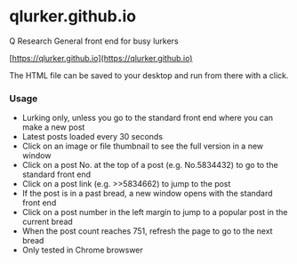 # qlurker.github.io
Q Research General front end for busy lurkers

[https://qlurker.github.io](https://qlurker.github.io)

The HTML file can be saved to your desktop and run from there with a click.

### Usage
* Lurking only, unless you go to the standard front end where you can make a new post
* Latest posts loaded every 30 seconds
* Click on an image or file thumbnail to see the full version in a new window
* Click on a post No. at the top of a post (e.g. No.5834432) to go to the standard front end
* Click on a post link (e.g. >>5834662) to jump to the post
* If the post is in a past bread, a new window opens with the standard front end
* Click on a post number in the left margin to jump to a popular post in the current bread
* When the post count reaches 751, refresh the page to go to the next bread
* Only tested in Chrome browswer
